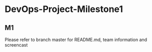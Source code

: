 # DevOps-Project-Milestone1
## M1 ##
Please refer to branch master for README.md, team information and screencast
